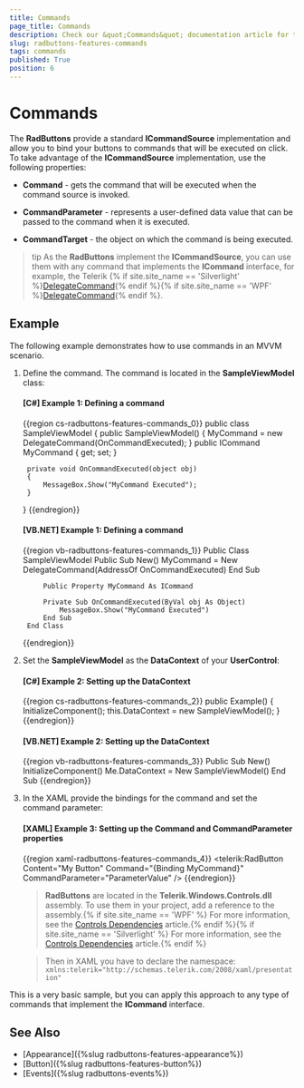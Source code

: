 ```yaml
---
title: Commands
page_title: Commands
description: Check our &quot;Commands&quot; documentation article for the RadButtons {{ site.framework_name }} control.
slug: radbuttons-features-commands
tags: commands
published: True
position: 6
---
```


# Commands

The __RadButtons__ provide a standard __ICommandSource__ implementation and allow you to bind your buttons to commands that will be executed on click. To take advantage of the __ICommandSource__ implementation, use the following properties:	  

* __Command__ - gets the command that will be executed when the command source is invoked.		

* __CommandParameter__ - represents a user-defined data value that can be passed to the command when it is executed.		

* __CommandTarget__ - the object on which the command is being executed.		

>tip As the __RadButtons__ implement the __ICommandSource__, you can use them with any command that implements the __ICommand__ interface, for example, the Telerik {% if site.site_name == 'Silverlight' %}[DelegateCommand](http://www.telerik.com/help/silverlight/t_telerik_windows_controls_delegatecommand.html){% endif %}{% if site.site_name == 'WPF' %}[DelegateCommand](http://www.telerik.com/help/wpf/t_telerik_windows_controls_delegatecommand.html){% endif %}.	  

## Example

The following example demonstrates how to use commands in an MVVM scenario.

1. Define the command. The command is located in the __SampleViewModel__ class:		

	#### __[C#] Example 1: Defining a command__
	{{region cs-radbuttons-features-commands_0}}
	public class SampleViewModel
	{
		public SampleViewModel()
		{
			MyCommand = new DelegateCommand(OnCommandExecuted);
		}
		public ICommand MyCommand { get; set; }

		private void OnCommandExecuted(object obj)
		{
			MessageBox.Show("MyCommand Executed");
		} 
	}
	{{endregion}}

	#### __[VB.NET] Example 1: Defining a command__
	{{region vb-radbuttons-features-commands_1}}
		Public Class SampleViewModel
			Public Sub New()
				MyCommand = New DelegateCommand(AddressOf OnCommandExecuted)
			End Sub

			Public Property MyCommand As ICommand

			Private Sub OnCommandExecuted(ByVal obj As Object)
				MessageBox.Show("MyCommand Executed")
			End Sub
		End Class
	{{endregion}}

1. Set the __SampleViewModel__ as the __DataContext__ of your __UserControl__:		

	#### __[C#] Example 2: Setting up the DataContext__  
	{{region cs-radbuttons-features-commands_2}}
		public Example()
		{
			InitializeComponent();
			this.DataContext = new SampleViewModel();
		}
	{{endregion}}

	#### __[VB.NET] Example 2: Setting up the DataContext__  
	{{region vb-radbuttons-features-commands_3}}
		Public Sub New()
			InitializeComponent()
			Me.DataContext = New SampleViewModel()
		End Sub
	{{endregion}}

1. In the XAML provide the bindings for the command and set the command parameter:

	#### __[XAML] Example 3: Setting up the Command and CommandParameter properties__  
	{{region xaml-radbuttons-features-commands_4}}
		<telerik:RadButton Content="My Button"
						Command="{Binding MyCommand}"
						CommandParameter="ParameterValue" />
	{{endregion}}

   >__RadButtons__ are located in the __Telerik.Windows.Controls.dll__ assembly. To use them in your project, add a reference to the assembly.{% if site.site_name == 'WPF' %} For more information, see the [Controls Dependencies](https://docs.telerik.com/devtools/wpf/common-information/installation-installing-dependencies-wpf) article.{% endif %}{% if site.site_name == 'Silverlight' %} For more information, see the [Controls Dependencies](https://docs.telerik.com/devtools/silverlight/common-information/installation-installing-dependencies) article.{% endif %}

   >Then in XAML you have to declare the namespace: `xmlns:telerik="http://schemas.telerik.com/2008/xaml/presentation"`

This is a very basic sample, but you can apply this approach to any type of commands that implement the __ICommand__ interface.		  

## See Also
 * [Appearance]({%slug radbuttons-features-appearance%})
 * [Button]({%slug radbuttons-features-button%})
 * [Events]({%slug radbuttons-events%})
